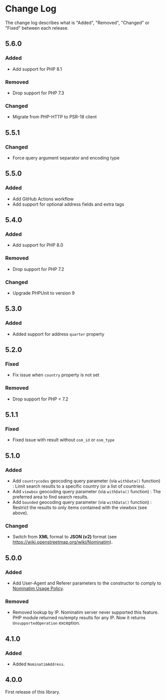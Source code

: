 # Change Log

The change log describes what is "Added", "Removed", "Changed" or "Fixed" between each release.

## 5.6.0

### Added

- Add support for PHP 8.1

### Removed

- Drop support for PHP 7.3

### Changed

- Migrate from PHP-HTTP to PSR-18 client

## 5.5.1

### Changed

- Force query argument separator and encoding type

## 5.5.0

### Added

- Add GitHub Actions workflow
- Add support for optional address fields and extra tags

## 5.4.0

### Added

- Add support for PHP 8.0

### Removed

- Drop support for PHP 7.2

### Changed

- Upgrade PHPUnit to version 9

## 5.3.0

### Added

- Added support for address `quarter` property

## 5.2.0

### Fixed

- Fix issue when `country` property is not set

### Removed

- Drop support for PHP < 7.2

## 5.1.1

### Fixed

- Fixed issue with result without `osm_id` or `osm_type`

## 5.1.0

### Added

- Add `countrycodes` geocoding query parameter (via `withData()` function) : Limit search results to a specific country (or a list of countries).
- Add `viewbox` geocoding query parameter (via `withData()` function) : The preferred area to find search results.
- Add `bounded` geocoding query parameter (via `withData()` function) : Restrict the results to only items contained with the viewbox (see above).

### Changed

- Switch from **XML** format to **JSON (v2)** format (see <https://wiki.openstreetmap.org/wiki/Nominatim>).

## 5.0.0

### Added

- Add User-Agent and Referer parameters to the constructor to comply to [Nominatim Usage Policy](https://operations.osmfoundation.org/policies/nominatim/).

### Removed

- Removed lookup by IP. Nominatim server never supported this feature. PHP module returned no/empty results for any IP. Now it returns `UnsupportedOperation` exception.

## 4.1.0

### Added

- Added `NominatimAddress`.

## 4.0.0

First release of this library.

